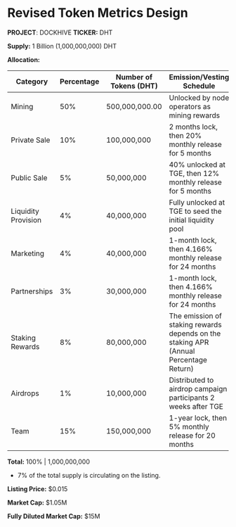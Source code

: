 

# Revised Token Metrics Design

**PROJECT**:  DOCKHIVE
**TICKER:** DHT

**Supply:** 1 Billion (1,000,000,000) DHT

**Allocation:**

| Category | Percentage | Number of Tokens (DHT) | Emission/Vesting Schedule |
|-|-|-|-|
| Mining | 50% | 500,000,000.00 | Unlocked by node operators as mining rewards |
| Private Sale | 10% | 100,000,000 | 2 months lock, then 20% monthly release for 5 months |
| Public Sale | 5% | 50,000,000 | 40% unlocked at TGE, then 12% monthly release for 5 months |
| Liquidity Provision | 4% | 40,000,000 | Fully unlocked at TGE to seed the initial liquidity pool |
| Marketing | 4% | 40,000,000 | 1-month lock, then 4.166% monthly release for 24 months |
| Partnerships | 3% | 30,000,000 | 1-month lock, then 4.166% monthly release for 24 months | 
| Staking Rewards | 8% | 80,000,000 | The emission of staking rewards depends on the staking APR (Annual Percentage Return) |
| Airdrops | 1% | 10,000,000 | Distributed to airdrop campaign participants 2 weeks after TGE |
| Team | 15% | 150,000,000 | 1-year lock, then 5% monthly release for 20 months |

**Total:** 100% | 1,000,000,000

* 7% of the total supply is circulating on the listing.

**Listing Price:** $0.015  

**Market Cap:** $1.05M  

**Fully Diluted Market Cap:** $15M
<!--stackedit_data:
eyJoaXN0b3J5IjpbMTQ1OTQwMTA4Nl19
-->